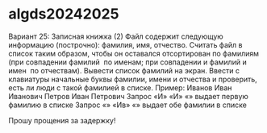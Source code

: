# algds20242025
Вариант 25: Записная книжка (2)
Файл содержит следующую информацию (построчно): фамилия, имя, отчество. Считать файл в список
таким образом, чтобы он оставался отсортирован по фамилиям (при совпадении фамилий ­ по именам;
при совпадении и фамилий и имен ­ по отчествам). Вывести список фамилий на экран. Ввести с
клавиатуры начальные буквы фамилии, имени и отчества и проверить, есть ли люди с такой фамилией в
списке. Пример:
Иванов Иван Иванович
Петров Иван Петрович
Запрос «И» «И» «» выдает первую фамилию в списке
Запрос «» «Ив» «» выдает обе фамилии в списке


Прошу прощения за задержку!
